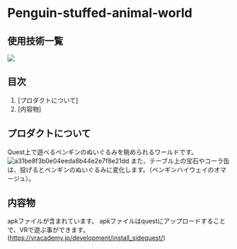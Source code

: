 <div id="top"></div>

# Penguin-stuffed-animal-world

## 使用技術一覧
<img src="https://img.shields.io/badge/-Unity-000000.svg?logo=unity&style=plastic">

## 目次

1. [プロダクトについて]
2. [内容物]
   
## プロダクトについて
Quest上で遊べるペンギンのぬいぐるみを眺められるワールドです。
![a31be8f3b0e04eeda8b44e2e7f8e21dd](https://github.com/Yuki1234ha/Penguin-stuffed-animal-world/assets/103294687/7e4dc3bb-dc98-4428-8011-b679294f0a47)
また、テーブル上の宝石やコーラ缶は、投げるとペンギンのぬいぐるみに変化します。（ペンギンハイウェイのオマージュ）。

## 内容物
apkファイルが含まれています。
apkファイルはquestにアップロードすることで、VRで遊ぶ事ができます。(https://vracademy.jp/development/install_sidequest/)
